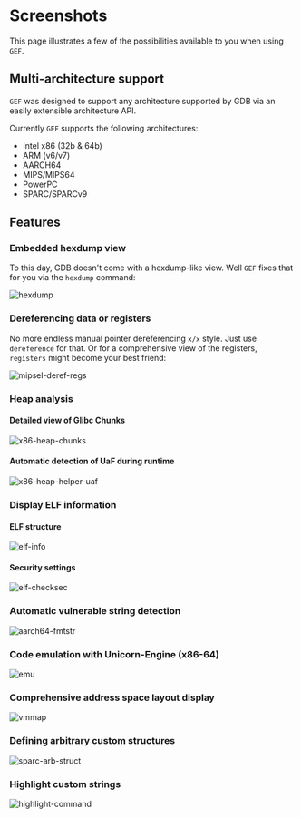 # Screenshots

<!-- @import "[TOC]" {cmd="toc" depthFrom=1 depthTo=6 orderedList=false} -->

This page illustrates a few of the possibilities available to you when using `GEF`.

## Multi-architecture support

`GEF` was designed to support any architecture supported by GDB via an easily extensible architecture API.

Currently `GEF` supports the following architectures:

 - Intel x86 (32b & 64b)
 - ARM (v6/v7)
 - AARCH64
 - MIPS/MIPS64
 - PowerPC
 - SPARC/SPARCv9

## Features

### Embedded hexdump view

To this day, GDB doesn't come with a hexdump-like view. Well `GEF` fixes that for you via the `hexdump` command:

![hexdump](https://i.imgur.com/qt77lFQ.png)

### Dereferencing data or registers

No more endless manual pointer dereferencing `x/x` style. Just use `dereference` for that. Or for a comprehensive view of the registers, `registers` might become your best friend:

![mipsel-deref-regs](https://i.imgur.com/f5ZaWDC.png)

### Heap analysis

#### Detailed view of Glibc Chunks

![x86-heap-chunks](https://i.imgur.com/zBSTUHb.png)

#### Automatic detection of UaF during runtime

![x86-heap-helper-uaf](https://i.imgur.com/NfV5Cu9.png)

### Display ELF information

#### ELF structure

![elf-info](https://i.imgur.com/AkWhJ3t.png)

#### Security settings

![elf-checksec](https://i.imgur.com/HXcwr2S.png)

### Automatic vulnerable string detection

![aarch64-fmtstr](https://i.imgur.com/iF4l1R5.png)

### Code emulation with Unicorn-Engine (x86-64)

![emu](https://i.imgur.com/n4Oy5D0.png)

### Comprehensive address space layout display

![vmmap](https://i.imgur.com/V9zMLUt.png)

### Defining arbitrary custom structures

![sparc-arb-struct](https://i.imgur.com/dEMUuP7.png)

### Highlight custom strings

![highlight-command](https://i.imgur.com/UwSPXrV.png)
